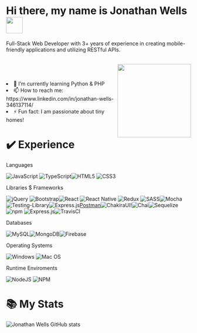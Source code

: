 # Hi there, my name is Jonathan Wells <img src="https://user-images.githubusercontent.com/62733242/137552308-1d2efdf4-0b75-4614-bf67-aeba1c590e94.gif" width="45 px" />

Full-Stack Web Developer with 3+ years of experience in creating mobile-friendly applications and utilizing RESTful APIs.

<br>
<img align="right" src="https://user-images.githubusercontent.com/62733242/137552928-6c41f820-5e95-4b42-919e-375b7ca37afb.gif" width="200" />
<p aligh="left"></br>
<li>🌱 I’m currently learning Python & PHP</li>
<li>📫 How to reach me: https://www.linkedin.com/in/jonathan-wells-346137114/</li>
<li>⚡ Fun fact: I am passionate about tiny homes!</li>
</p>


# ✔️ Experience

Languages

![JavaScript](https://img.shields.io/badge/javascript-%23323330.svg?style=for-the-badge&logo=javascript&logoColor=%23F7DF1E) ![TypeScript](https://img.shields.io/badge/typescript-%23007ACC.svg?style=for-the-badge&logo=typescript&logoColor=white)![HTML5](https://img.shields.io/badge/html5-%23E34F26.svg?style=for-the-badge&logo=html5&logoColor=white) ![CSS3](https://img.shields.io/badge/css3-%231572B6.svg?style=for-the-badge&logo=css3&logoColor=white) 

Libraries $ Frameworks

![jQuery](https://img.shields.io/badge/jquery-%230769AD.svg?style=for-the-badge&logo=jquery&logoColor=white) ![Bootstrap](https://img.shields.io/badge/bootstrap-%23563D7C.svg?style=for-the-badge&logo=bootstrap&logoColor=white)![React](https://img.shields.io/badge/react-%2320232a.svg?style=for-the-badge&logo=react&logoColor=%2361DAFB) ![React Native](https://img.shields.io/badge/react_native-%2320232a.svg?style=for-the-badge&logo=react&logoColor=%2361DAFB) ![Redux](https://img.shields.io/badge/redux-%23593d88.svg?style=for-the-badge&logo=redux&logoColor=white) ![SASS](https://img.shields.io/badge/SASS-hotpink.svg?style=for-the-badge&logo=SASS&logoColor=white)![Mocha](https://img.shields.io/badge/-mocha-%238D6748?style=for-the-badge&logo=mocha&logoColor=white) ![Testing-Library](https://img.shields.io/badge/-TestingLibrary-%23E33332?style=for-the-badge&logo=testing-library&logoColor=white)![Express.js](https://img.shields.io/badge/Express.js-000000?style=for-the-badge&logo=express&logoColor=white)[Postman](https://img.shields.io/badge/Postman-FF6C37?style=for-the-badge&logo=Postman&logoColor=white)![ChakiraUI](	https://img.shields.io/badge/Chakra--UI-319795?style=for-the-badge&logo=chakra-ui&logoColor=white)!![Chai](https://img.shields.io/badge/chai-A30701?style=for-the-badge&logo=chai&logoColor=white)![Sequelize](https://img.shields.io/badge/Sequelize-52B0E7?style=for-the-badge&logo=Sequelize&logoColor=white) ![npm](https://img.shields.io/badge/npm-CB3837?style=for-the-badge&logo=npm&logoColor=white) ![Express.js](https://img.shields.io/badge/Express.js-0000)![TravisCI](https://img.shields.io/badge/travisci-%232B2F33.svg?style=for-the-badge&logo=travis&logoColor=white) 

Databases

![MySQL](https://img.shields.io/badge/mysql-%2300f.svg?style=for-the-badge&logo=mysql&logoColor=white)![MongoDB](https://img.shields.io/badge/MongoDB-%234ea94b.svg?style=for-the-badge&logo=mongodb&logoColor=white)![Firebase](https://img.shields.io/badge/firebase-ffca28?style=for-the-badge&logo=firebase&logoColor=black) 

Operating Systems

![Windows](https://img.shields.io/badge/Windows-0078D6?style=for-the-badge&logo=windows&logoColor=white)  ![Mac OS](https://img.shields.io/badge/mac%20os-000000?style=for-the-badge&logo=macos&logoColor=F0F0F0)

Runtime Enviroments

![NodeJS](https://img.shields.io/badge/node.js-6DA55F?style=for-the-badge&logo=node.js&logoColor=white) 	![NPM](https://img.shields.io/badge/NPM-%23000000.svg?style=for-the-badge&logo=npm&logoColor=white)


# 	📚 My Stats
![Jonathan Wells GitHub stats](https://github-readme-stats.vercel.app/api?username=Jonbonbroski&show_icons=true&theme=blueberry)
